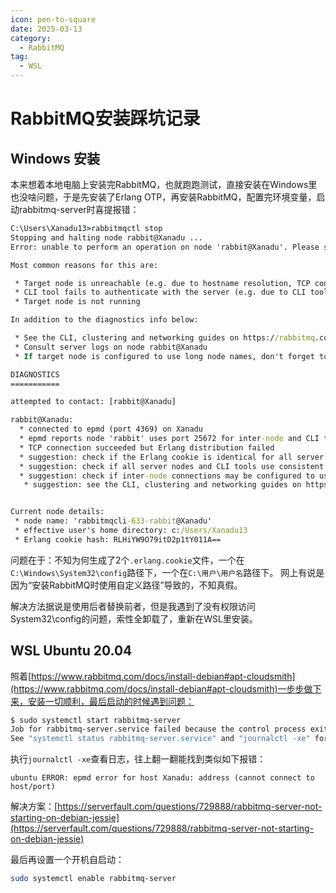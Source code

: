 ```yaml
---
icon: pen-to-square
date: 2025-03-13
category:
  - RabbitMQ
tag:
  - WSL
---
```


# RabbitMQ安装踩坑记录

## Windows 安装

本来想着本地电脑上安装完RabbitMQ，也就跑跑测试，直接安装在Windows里也没啥问题，于是先安装了Erlang OTP，再安装RabbitMQ，配置完环境变量，启动rabbitmq-server时喜提报错：

```cmd
C:\Users\Xanadu13>rabbitmqctl stop
Stopping and halting node rabbit@Xanadu ...
Error: unable to perform an operation on node 'rabbit@Xanadu'. Please see diagnostics information and suggestions below.

Most common reasons for this are:

 * Target node is unreachable (e.g. due to hostname resolution, TCP connection or firewall issues)
 * CLI tool fails to authenticate with the server (e.g. due to CLI tool's Erlang cookie not matching that of the server)
 * Target node is not running

In addition to the diagnostics info below:

 * See the CLI, clustering and networking guides on https://rabbitmq.com/documentation.html to learn more
 * Consult server logs on node rabbit@Xanadu
 * If target node is configured to use long node names, don't forget to use --longnames with CLI tools

DIAGNOSTICS
===========

attempted to contact: [rabbit@Xanadu]

rabbit@Xanadu:
  * connected to epmd (port 4369) on Xanadu
  * epmd reports node 'rabbit' uses port 25672 for inter-node and CLI tool traffic
  * TCP connection succeeded but Erlang distribution failed
  * suggestion: check if the Erlang cookie is identical for all server nodes and CLI tools
  * suggestion: check if all server nodes and CLI tools use consistent hostnames when addressing each other
  * suggestion: check if inter-node connections may be configured to use TLS. If so, all nodes and CLI tools must do that
   * suggestion: see the CLI, clustering and networking guides on https://rabbitmq.com/documentation.html to learn more


Current node details:
 * node name: 'rabbitmqcli-633-rabbit@Xanadu'
 * effective user's home directory: c:/Users/Xanadu13
 * Erlang cookie hash: RLHiYW9O79itD2p1tY011A==
```

问题在于：不知为何生成了2个`.erlang.cookie`文件，一个在`C:\Windows\System32\config`路径下，一个在`C:\用户\用户名`路径下。
网上有说是因为“安装RabbitMQ时使用自定义路径”导致的，不知真假。

解决方法据说是使用后者替换前者，但是我遇到了没有权限访问System32\config的问题，索性全卸载了，重新在WSL里安装。

## WSL Ubuntu 20.04

照着[https://www.rabbitmq.com/docs/install-debian#apt-cloudsmith](https://www.rabbitmq.com/docs/install-debian#apt-cloudsmith)一步步做下来，安装一切顺利，最后启动的时候遇到问题：

```bash
$ sudo systemctl start rabbitmq-server
Job for rabbitmq-server.service failed because the control process exited with error code.
See "systemctl status rabbitmq-server.service" and "journalctl -xe" for details.
```

执行`journalctl -xe`查看日志，往上翻一翻能找到类似如下报错：

```
ubuntu ERROR: epmd error for host Xanadu: address (cannot connect to host/port)
```

解决方案：[https://serverfault.com/questions/729888/rabbitmq-server-not-starting-on-debian-jessie](https://serverfault.com/questions/729888/rabbitmq-server-not-starting-on-debian-jessie)

最后再设置一个开机自启动：

```bash
sudo systemctl enable rabbitmq-server
```


